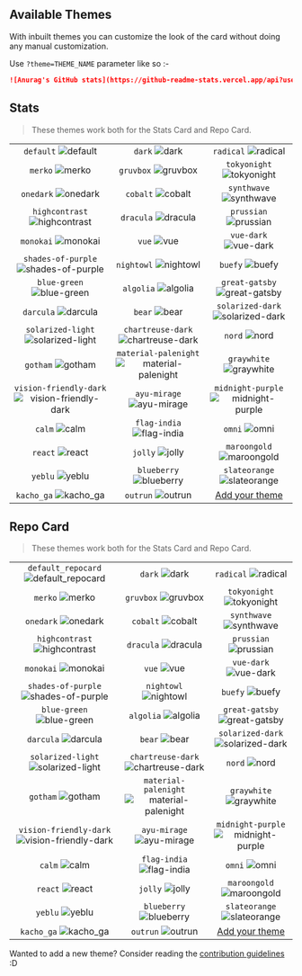 ## Available Themes

<!-- DO NOT EDIT THIS FILE DIRECTLY -->

With inbuilt themes you can customize the look of the card without doing any manual customization.

Use `?theme=THEME_NAME` parameter like so :-

```md
![Anurag's GitHub stats](https://github-readme-stats.vercel.app/api?username=SrGobi&theme=dark&show_icons=true)
```

## Stats

> These themes work both for the Stats Card and Repo Card.

| | | |
| :--: | :--: | :--: |
| `default` ![default][default] | `dark` ![dark][dark] | `radical` ![radical][radical] |
| `merko` ![merko][merko] | `gruvbox` ![gruvbox][gruvbox] | `tokyonight` ![tokyonight][tokyonight] |
| `onedark` ![onedark][onedark] | `cobalt` ![cobalt][cobalt] | `synthwave` ![synthwave][synthwave] |
| `highcontrast` ![highcontrast][highcontrast] | `dracula` ![dracula][dracula] | `prussian` ![prussian][prussian] |
| `monokai` ![monokai][monokai] | `vue` ![vue][vue] | `vue-dark` ![vue-dark][vue-dark] |
| `shades-of-purple` ![shades-of-purple][shades-of-purple] | `nightowl` ![nightowl][nightowl] | `buefy` ![buefy][buefy] |
| `blue-green` ![blue-green][blue-green] | `algolia` ![algolia][algolia] | `great-gatsby` ![great-gatsby][great-gatsby] |
| `darcula` ![darcula][darcula] | `bear` ![bear][bear] | `solarized-dark` ![solarized-dark][solarized-dark] |
| `solarized-light` ![solarized-light][solarized-light] | `chartreuse-dark` ![chartreuse-dark][chartreuse-dark] | `nord` ![nord][nord] |
| `gotham` ![gotham][gotham] | `material-palenight` ![material-palenight][material-palenight] | `graywhite` ![graywhite][graywhite] |
| `vision-friendly-dark` ![vision-friendly-dark][vision-friendly-dark] | `ayu-mirage` ![ayu-mirage][ayu-mirage] | `midnight-purple` ![midnight-purple][midnight-purple] |
| `calm` ![calm][calm] | `flag-india` ![flag-india][flag-india] | `omni` ![omni][omni] |
| `react` ![react][react] | `jolly` ![jolly][jolly] | `maroongold` ![maroongold][maroongold] |
| `yeblu` ![yeblu][yeblu] | `blueberry` ![blueberry][blueberry] | `slateorange` ![slateorange][slateorange] |
| `kacho_ga` ![kacho_ga][kacho_ga] | `outrun` ![outrun][outrun] | [Add your theme][add-theme] |

## Repo Card

> These themes work both for the Stats Card and Repo Card.

| | | |
| :--: | :--: | :--: |
| `default_repocard` ![default_repocard][default_repocard_repo] | `dark` ![dark][dark_repo] | `radical` ![radical][radical_repo] |
| `merko` ![merko][merko_repo] | `gruvbox` ![gruvbox][gruvbox_repo] | `tokyonight` ![tokyonight][tokyonight_repo] |
| `onedark` ![onedark][onedark_repo] | `cobalt` ![cobalt][cobalt_repo] | `synthwave` ![synthwave][synthwave_repo] |
| `highcontrast` ![highcontrast][highcontrast_repo] | `dracula` ![dracula][dracula_repo] | `prussian` ![prussian][prussian_repo] |
| `monokai` ![monokai][monokai_repo] | `vue` ![vue][vue_repo] | `vue-dark` ![vue-dark][vue-dark_repo] |
| `shades-of-purple` ![shades-of-purple][shades-of-purple_repo] | `nightowl` ![nightowl][nightowl_repo] | `buefy` ![buefy][buefy_repo] |
| `blue-green` ![blue-green][blue-green_repo] | `algolia` ![algolia][algolia_repo] | `great-gatsby` ![great-gatsby][great-gatsby_repo] |
| `darcula` ![darcula][darcula_repo] | `bear` ![bear][bear_repo] | `solarized-dark` ![solarized-dark][solarized-dark_repo] |
| `solarized-light` ![solarized-light][solarized-light_repo] | `chartreuse-dark` ![chartreuse-dark][chartreuse-dark_repo] | `nord` ![nord][nord_repo] |
| `gotham` ![gotham][gotham_repo] | `material-palenight` ![material-palenight][material-palenight_repo] | `graywhite` ![graywhite][graywhite_repo] |
| `vision-friendly-dark` ![vision-friendly-dark][vision-friendly-dark_repo] | `ayu-mirage` ![ayu-mirage][ayu-mirage_repo] | `midnight-purple` ![midnight-purple][midnight-purple_repo] |
| `calm` ![calm][calm_repo] | `flag-india` ![flag-india][flag-india_repo] | `omni` ![omni][omni_repo] |
| `react` ![react][react_repo] | `jolly` ![jolly][jolly_repo] | `maroongold` ![maroongold][maroongold_repo] |
| `yeblu` ![yeblu][yeblu_repo] | `blueberry` ![blueberry][blueberry_repo] | `slateorange` ![slateorange][slateorange_repo] |
| `kacho_ga` ![kacho_ga][kacho_ga_repo] | `outrun` ![outrun][outrun_repo] | [Add your theme][add-theme] |


[default]: https://github-readme-stats.vercel.app/api?username=SrGobi&show_icons=true&hide=contribs,prs&cache_seconds=86400&theme=default
[default_repocard]: https://github-readme-stats.vercel.app/api?username=SrGobi&show_icons=true&hide=contribs,prs&cache_seconds=86400&theme=default_repocard
[dark]: https://github-readme-stats.vercel.app/api?username=SrGobi&show_icons=true&hide=contribs,prs&cache_seconds=86400&theme=dark
[radical]: https://github-readme-stats.vercel.app/api?username=SrGobi&show_icons=true&hide=contribs,prs&cache_seconds=86400&theme=radical
[merko]: https://github-readme-stats.vercel.app/api?username=SrGobi&show_icons=true&hide=contribs,prs&cache_seconds=86400&theme=merko
[gruvbox]: https://github-readme-stats.vercel.app/api?username=SrGobi&show_icons=true&hide=contribs,prs&cache_seconds=86400&theme=gruvbox
[tokyonight]: https://github-readme-stats.vercel.app/api?username=SrGobi&show_icons=true&hide=contribs,prs&cache_seconds=86400&theme=tokyonight
[onedark]: https://github-readme-stats.vercel.app/api?username=SrGobi&show_icons=true&hide=contribs,prs&cache_seconds=86400&theme=onedark
[cobalt]: https://github-readme-stats.vercel.app/api?username=SrGobi&show_icons=true&hide=contribs,prs&cache_seconds=86400&theme=cobalt
[synthwave]: https://github-readme-stats.vercel.app/api?username=SrGobi&show_icons=true&hide=contribs,prs&cache_seconds=86400&theme=synthwave
[highcontrast]: https://github-readme-stats.vercel.app/api?username=SrGobi&show_icons=true&hide=contribs,prs&cache_seconds=86400&theme=highcontrast
[dracula]: https://github-readme-stats.vercel.app/api?username=SrGobi&show_icons=true&hide=contribs,prs&cache_seconds=86400&theme=dracula
[prussian]: https://github-readme-stats.vercel.app/api?username=SrGobi&show_icons=true&hide=contribs,prs&cache_seconds=86400&theme=prussian
[monokai]: https://github-readme-stats.vercel.app/api?username=SrGobi&show_icons=true&hide=contribs,prs&cache_seconds=86400&theme=monokai
[vue]: https://github-readme-stats.vercel.app/api?username=SrGobi&show_icons=true&hide=contribs,prs&cache_seconds=86400&theme=vue
[vue-dark]: https://github-readme-stats.vercel.app/api?username=SrGobi&show_icons=true&hide=contribs,prs&cache_seconds=86400&theme=vue-dark
[shades-of-purple]: https://github-readme-stats.vercel.app/api?username=SrGobi&show_icons=true&hide=contribs,prs&cache_seconds=86400&theme=shades-of-purple
[nightowl]: https://github-readme-stats.vercel.app/api?username=SrGobi&show_icons=true&hide=contribs,prs&cache_seconds=86400&theme=nightowl
[buefy]: https://github-readme-stats.vercel.app/api?username=SrGobi&show_icons=true&hide=contribs,prs&cache_seconds=86400&theme=buefy
[blue-green]: https://github-readme-stats.vercel.app/api?username=SrGobi&show_icons=true&hide=contribs,prs&cache_seconds=86400&theme=blue-green
[algolia]: https://github-readme-stats.vercel.app/api?username=SrGobi&show_icons=true&hide=contribs,prs&cache_seconds=86400&theme=algolia
[great-gatsby]: https://github-readme-stats.vercel.app/api?username=SrGobi&show_icons=true&hide=contribs,prs&cache_seconds=86400&theme=great-gatsby
[darcula]: https://github-readme-stats.vercel.app/api?username=SrGobi&show_icons=true&hide=contribs,prs&cache_seconds=86400&theme=darcula
[bear]: https://github-readme-stats.vercel.app/api?username=SrGobi&show_icons=true&hide=contribs,prs&cache_seconds=86400&theme=bear
[solarized-dark]: https://github-readme-stats.vercel.app/api?username=SrGobi&show_icons=true&hide=contribs,prs&cache_seconds=86400&theme=solarized-dark
[solarized-light]: https://github-readme-stats.vercel.app/api?username=SrGobi&show_icons=true&hide=contribs,prs&cache_seconds=86400&theme=solarized-light
[chartreuse-dark]: https://github-readme-stats.vercel.app/api?username=SrGobi&show_icons=true&hide=contribs,prs&cache_seconds=86400&theme=chartreuse-dark
[nord]: https://github-readme-stats.vercel.app/api?username=SrGobi&show_icons=true&hide=contribs,prs&cache_seconds=86400&theme=nord
[gotham]: https://github-readme-stats.vercel.app/api?username=SrGobi&show_icons=true&hide=contribs,prs&cache_seconds=86400&theme=gotham
[material-palenight]: https://github-readme-stats.vercel.app/api?username=SrGobi&show_icons=true&hide=contribs,prs&cache_seconds=86400&theme=material-palenight
[graywhite]: https://github-readme-stats.vercel.app/api?username=SrGobi&show_icons=true&hide=contribs,prs&cache_seconds=86400&theme=graywhite
[vision-friendly-dark]: https://github-readme-stats.vercel.app/api?username=SrGobi&show_icons=true&hide=contribs,prs&cache_seconds=86400&theme=vision-friendly-dark
[ayu-mirage]: https://github-readme-stats.vercel.app/api?username=SrGobi&show_icons=true&hide=contribs,prs&cache_seconds=86400&theme=ayu-mirage
[midnight-purple]: https://github-readme-stats.vercel.app/api?username=SrGobi&show_icons=true&hide=contribs,prs&cache_seconds=86400&theme=midnight-purple
[calm]: https://github-readme-stats.vercel.app/api?username=SrGobi&show_icons=true&hide=contribs,prs&cache_seconds=86400&theme=calm
[flag-india]: https://github-readme-stats.vercel.app/api?username=SrGobi&show_icons=true&hide=contribs,prs&cache_seconds=86400&theme=flag-india
[omni]: https://github-readme-stats.vercel.app/api?username=SrGobi&show_icons=true&hide=contribs,prs&cache_seconds=86400&theme=omni
[react]: https://github-readme-stats.vercel.app/api?username=SrGobi&show_icons=true&hide=contribs,prs&cache_seconds=86400&theme=react
[jolly]: https://github-readme-stats.vercel.app/api?username=SrGobi&show_icons=true&hide=contribs,prs&cache_seconds=86400&theme=jolly
[maroongold]: https://github-readme-stats.vercel.app/api?username=SrGobi&show_icons=true&hide=contribs,prs&cache_seconds=86400&theme=maroongold
[yeblu]: https://github-readme-stats.vercel.app/api?username=SrGobi&show_icons=true&hide=contribs,prs&cache_seconds=86400&theme=yeblu
[blueberry]: https://github-readme-stats.vercel.app/api?username=SrGobi&show_icons=true&hide=contribs,prs&cache_seconds=86400&theme=blueberry
[slateorange]: https://github-readme-stats.vercel.app/api?username=SrGobi&show_icons=true&hide=contribs,prs&cache_seconds=86400&theme=slateorange
[kacho_ga]: https://github-readme-stats.vercel.app/api?username=SrGobi&show_icons=true&hide=contribs,prs&cache_seconds=86400&theme=kacho_ga
[outrun]: https://github-readme-stats.vercel.app/api?username=SrGobi&show_icons=true&hide=contribs,prs&cache_seconds=86400&theme=outrun


[default_repo]: https://github-readme-stats.vercel.app/api/pin/?username=SrGobi&repo=github-readme-stats&cache_seconds=86400&theme=default
[default_repocard_repo]: https://github-readme-stats.vercel.app/api/pin/?username=SrGobi&repo=github-readme-stats&cache_seconds=86400&theme=default_repocard
[dark_repo]: https://github-readme-stats.vercel.app/api/pin/?username=SrGobi&repo=github-readme-stats&cache_seconds=86400&theme=dark
[radical_repo]: https://github-readme-stats.vercel.app/api/pin/?username=SrGobi&repo=github-readme-stats&cache_seconds=86400&theme=radical
[merko_repo]: https://github-readme-stats.vercel.app/api/pin/?username=SrGobi&repo=github-readme-stats&cache_seconds=86400&theme=merko
[gruvbox_repo]: https://github-readme-stats.vercel.app/api/pin/?username=SrGobi&repo=github-readme-stats&cache_seconds=86400&theme=gruvbox
[tokyonight_repo]: https://github-readme-stats.vercel.app/api/pin/?username=SrGobi&repo=github-readme-stats&cache_seconds=86400&theme=tokyonight
[onedark_repo]: https://github-readme-stats.vercel.app/api/pin/?username=SrGobi&repo=github-readme-stats&cache_seconds=86400&theme=onedark
[cobalt_repo]: https://github-readme-stats.vercel.app/api/pin/?username=SrGobi&repo=github-readme-stats&cache_seconds=86400&theme=cobalt
[synthwave_repo]: https://github-readme-stats.vercel.app/api/pin/?username=SrGobi&repo=github-readme-stats&cache_seconds=86400&theme=synthwave
[highcontrast_repo]: https://github-readme-stats.vercel.app/api/pin/?username=SrGobi&repo=github-readme-stats&cache_seconds=86400&theme=highcontrast
[dracula_repo]: https://github-readme-stats.vercel.app/api/pin/?username=SrGobi&repo=github-readme-stats&cache_seconds=86400&theme=dracula
[prussian_repo]: https://github-readme-stats.vercel.app/api/pin/?username=SrGobi&repo=github-readme-stats&cache_seconds=86400&theme=prussian
[monokai_repo]: https://github-readme-stats.vercel.app/api/pin/?username=SrGobi&repo=github-readme-stats&cache_seconds=86400&theme=monokai
[vue_repo]: https://github-readme-stats.vercel.app/api/pin/?username=SrGobi&repo=github-readme-stats&cache_seconds=86400&theme=vue
[vue-dark_repo]: https://github-readme-stats.vercel.app/api/pin/?username=SrGobi&repo=github-readme-stats&cache_seconds=86400&theme=vue-dark
[shades-of-purple_repo]: https://github-readme-stats.vercel.app/api/pin/?username=SrGobi&repo=github-readme-stats&cache_seconds=86400&theme=shades-of-purple
[nightowl_repo]: https://github-readme-stats.vercel.app/api/pin/?username=SrGobi&repo=github-readme-stats&cache_seconds=86400&theme=nightowl
[buefy_repo]: https://github-readme-stats.vercel.app/api/pin/?username=SrGobi&repo=github-readme-stats&cache_seconds=86400&theme=buefy
[blue-green_repo]: https://github-readme-stats.vercel.app/api/pin/?username=SrGobi&repo=github-readme-stats&cache_seconds=86400&theme=blue-green
[algolia_repo]: https://github-readme-stats.vercel.app/api/pin/?username=SrGobi&repo=github-readme-stats&cache_seconds=86400&theme=algolia
[great-gatsby_repo]: https://github-readme-stats.vercel.app/api/pin/?username=SrGobi&repo=github-readme-stats&cache_seconds=86400&theme=great-gatsby
[darcula_repo]: https://github-readme-stats.vercel.app/api/pin/?username=SrGobi&repo=github-readme-stats&cache_seconds=86400&theme=darcula
[bear_repo]: https://github-readme-stats.vercel.app/api/pin/?username=SrGobi&repo=github-readme-stats&cache_seconds=86400&theme=bear
[solarized-dark_repo]: https://github-readme-stats.vercel.app/api/pin/?username=SrGobi&repo=github-readme-stats&cache_seconds=86400&theme=solarized-dark
[solarized-light_repo]: https://github-readme-stats.vercel.app/api/pin/?username=SrGobi&repo=github-readme-stats&cache_seconds=86400&theme=solarized-light
[chartreuse-dark_repo]: https://github-readme-stats.vercel.app/api/pin/?username=SrGobi&repo=github-readme-stats&cache_seconds=86400&theme=chartreuse-dark
[nord_repo]: https://github-readme-stats.vercel.app/api/pin/?username=SrGobi&repo=github-readme-stats&cache_seconds=86400&theme=nord
[gotham_repo]: https://github-readme-stats.vercel.app/api/pin/?username=SrGobi&repo=github-readme-stats&cache_seconds=86400&theme=gotham
[material-palenight_repo]: https://github-readme-stats.vercel.app/api/pin/?username=SrGobi&repo=github-readme-stats&cache_seconds=86400&theme=material-palenight
[graywhite_repo]: https://github-readme-stats.vercel.app/api/pin/?username=SrGobi&repo=github-readme-stats&cache_seconds=86400&theme=graywhite
[vision-friendly-dark_repo]: https://github-readme-stats.vercel.app/api/pin/?username=SrGobi&repo=github-readme-stats&cache_seconds=86400&theme=vision-friendly-dark
[ayu-mirage_repo]: https://github-readme-stats.vercel.app/api/pin/?username=SrGobi&repo=github-readme-stats&cache_seconds=86400&theme=ayu-mirage
[midnight-purple_repo]: https://github-readme-stats.vercel.app/api/pin/?username=SrGobi&repo=github-readme-stats&cache_seconds=86400&theme=midnight-purple
[calm_repo]: https://github-readme-stats.vercel.app/api/pin/?username=SrGobi&repo=github-readme-stats&cache_seconds=86400&theme=calm
[flag-india_repo]: https://github-readme-stats.vercel.app/api/pin/?username=SrGobi&repo=github-readme-stats&cache_seconds=86400&theme=flag-india
[omni_repo]: https://github-readme-stats.vercel.app/api/pin/?username=SrGobi&repo=github-readme-stats&cache_seconds=86400&theme=omni
[react_repo]: https://github-readme-stats.vercel.app/api/pin/?username=SrGobi&repo=github-readme-stats&cache_seconds=86400&theme=react
[jolly_repo]: https://github-readme-stats.vercel.app/api/pin/?username=SrGobi&repo=github-readme-stats&cache_seconds=86400&theme=jolly
[maroongold_repo]: https://github-readme-stats.vercel.app/api/pin/?username=SrGobi&repo=github-readme-stats&cache_seconds=86400&theme=maroongold
[yeblu_repo]: https://github-readme-stats.vercel.app/api/pin/?username=SrGobi&repo=github-readme-stats&cache_seconds=86400&theme=yeblu
[blueberry_repo]: https://github-readme-stats.vercel.app/api/pin/?username=SrGobi&repo=github-readme-stats&cache_seconds=86400&theme=blueberry
[slateorange_repo]: https://github-readme-stats.vercel.app/api/pin/?username=SrGobi&repo=github-readme-stats&cache_seconds=86400&theme=slateorange
[kacho_ga_repo]: https://github-readme-stats.vercel.app/api/pin/?username=SrGobi&repo=github-readme-stats&cache_seconds=86400&theme=kacho_ga
[outrun_repo]: https://github-readme-stats.vercel.app/api/pin/?username=SrGobi&repo=github-readme-stats&cache_seconds=86400&theme=outrun


[add-theme]: https://github.com/SrGobi/github-readme-stats/edit/master/themes/index.js

Wanted to add a new theme? Consider reading the [contribution guidelines](../CONTRIBUTING.md#themes-contribution) :D
